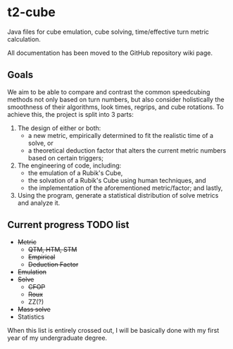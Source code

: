 # t2-cube

Java files for cube emulation, cube solving, time/effective turn metric calculation.

All documentation has been moved to the GitHub repository wiki page.

## Goals

We aim to be able to compare and contrast the common speedcubing methods not only based on turn numbers, but also consider holistically the smoothness of their algorithms, look times, regrips, and cube rotations. To achieve this, the project is split into 3 parts:

1. The design of either or both: 
    - a new metric, empirically determined to fit the realistic time of a solve, or
    - a theoretical deduction factor that alters the current metric numbers based on certain triggers;
2. The engineering of code, including:
    - the emulation of a Rubik's Cube,
    - the solvation of a Rubik's Cube using human techniques, and
    - the implementation of the aforementioned metric/factor; and lastly,
3. Using the program, generate a statistical distribution of solve metrics and analyze it.

## Current progress TODO list

* ~~Metric~~
    - ~~QTM, HTM, STM~~
    - ~~Empirical~~
    - ~~Deduction Factor~~
* ~~Emulation~~
* ~~Solve~~
    - ~~CFOP~~
    - ~~Roux~~
    - ZZ(?)
* ~~Mass solve~~
* Statistics

When this list is entirely crossed out, I will be basically done with my first year of my undergraduate degree.